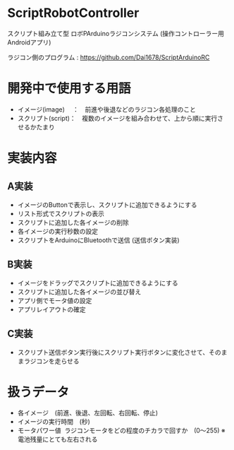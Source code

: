 # ScriptRobotController
スクリプト組み立て型 ロボPArduinoラジコンシステム (操作コントローラー用Androidアプリ) 

ラジコン側のプログラム : https://github.com/Dai1678/ScriptArduinoRC   

# 開発中で使用する用語
- イメージ(image)　 ：　前進や後退などのラジコン各処理のこと
- スクリプト(script)：　複数のイメージを組み合わせて、上から順に実行させるかたまり

# 実装内容   
## A実装
- イメージのButtonで表示し、スクリプトに追加できるようにする
- リスト形式でスクリプトの表示 
- スクリプトに追加した各イメージの削除
- 各イメージの実行秒数の設定
- スクリプトをArduinoにBluetoothで送信 (送信ボタン実装)

## B実装
- イメージをドラッグでスクリプトに追加できるようにする
- スクリプトに追加した各イメージの並び替え
- アプリ側でモータ値の設定
- アプリレイアウトの確定

## C実装   
- スクリプト送信ボタン実行後にスクリプト実行ボタンに変化させて、そのままラジコンを走らせる   

# 扱うデータ
- 各イメージ　(前進、後退、左回転、右回転、停止)
- イメージの実行時間　(秒)
- モータパワー値  ラジコンモータをどの程度のチカラで回すか　(0〜255) ※電池残量にとても左右される

